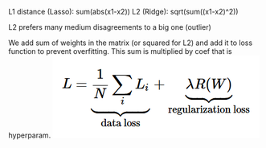 L1 distance (Lasso): sum(abs(x1-x2))
L2 (Ridge): sqrt(sum((x1-x2)^2))

L2 prefers many medium disagreements to a big one (outlier)

We add sum of weights in the matrix (or squared for L2) and add it to loss function to prevent overfitting. This sum is multiplied by coef that is hyperparam.
![Pasted image 20250228204207.png](attachments/Pasted%20image%2020250228204207.png)